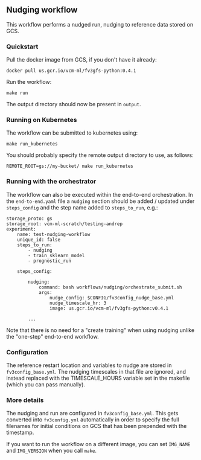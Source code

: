 ## Nudging workflow

This workflow performs a nudged run, nudging to reference data stored on GCS.

### Quickstart

Pull the docker image from GCS, if you don't have it already:

    docker pull us.gcr.io/vcm-ml/fv3gfs-python:0.4.1

Run the workflow:

    make run

The output directory should now be present in `output`.

### Running on Kubernetes

The workflow can be submitted to kubernetes using:

    make run_kubernetes

You should probably specify the remote output directory to use, as follows:

    REMOTE_ROOT=gs://my-bucket/ make run_kubernetes


### Running with the orchestrator

The workflow can also be executed within the end-to-end orchestration.  In
the `end-to-end.yaml` file a `nudging` section should be added / updated 
under `steps_config` and the step name added to `steps_to_run`, e.g.: 

    storage_proto: gs
    storage_root: vcm-ml-scratch/testing-andrep
    experiment:
        name: test-nudging-workflow
        unique_id: false
        steps_to_run:
            - nudging
            - train_sklearn_model
            - prognostic_run
    
        steps_config:

            nudging:
                command: bash workflows/nudging/orchestrate_submit.sh
                args:
                    nudge_config: $CONFIG/fv3config_nudge_base.yml
                    nudge_timescale_hr: 3
                    image: us.gcr.io/vcm-ml/fv3gfs-python:v0.4.1

            ...

Note that there is no need for a "create training" when using nudging 
unlike the "one-step" end-to-end workflow.

### Configuration

The reference restart location and variables to nudge are stored in `fv3config_base.yml`.
The nudging timescales in that file are ignored, and instead replaced with the
TIMESCALE_HOURS variable set in the makefile (which you can pass manually).

### More details

The nudging and run are configured in `fv3config_base.yml`. This gets converted into
`fv3config.yml` automatically in order to specify the full filenames for initial
conditions on GCS that has been prepended with the timestamp.

If you want to run the workflow on a different image, you can set `IMG_NAME` and `IMG_VERSION` when you call `make`.
